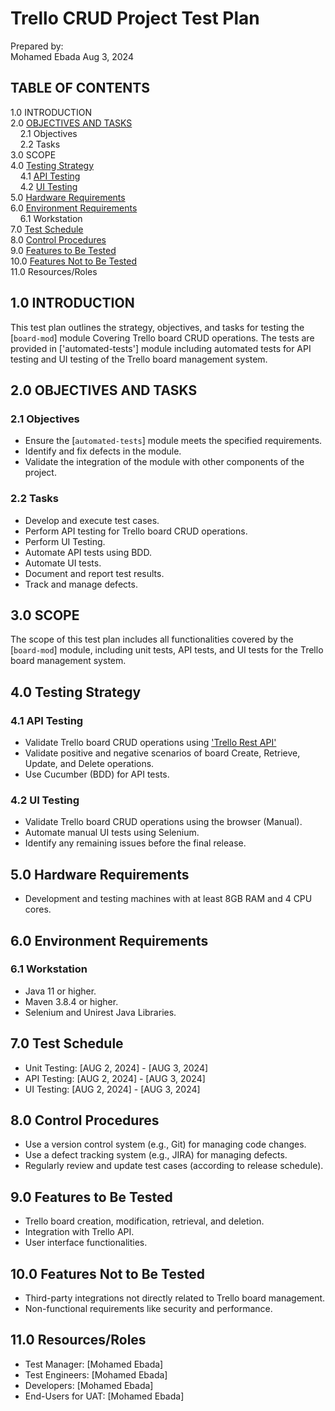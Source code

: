 # Trello CRUD Project Test Plan

Prepared by:  
Mohamed Ebada
Aug 3, 2024

## TABLE OF CONTENTS

1.0 INTRODUCTION  
2.0 [OBJECTIVES AND TASKS](#20-objectives-and-tasks)  
&nbsp;&nbsp;&nbsp;&nbsp;2.1 Objectives  
&nbsp;&nbsp;&nbsp;&nbsp;2.2 Tasks  
3.0 SCOPE  
4.0 [Testing Strategy](#40-testing-strategy)  
&nbsp;&nbsp;&nbsp;&nbsp;4.1 [API Testing](#42-api-testing)  
&nbsp;&nbsp;&nbsp;&nbsp;4.2 [UI Testing](#43-ui-testing)  
5.0 [Hardware Requirements](#50-hardware-requirements)  
6.0 [Environment Requirements](#60-environment-requirements)   
&nbsp;&nbsp;&nbsp;&nbsp;6.1 Workstation  
7.0 [Test Schedule](#70-test-schedule)  
8.0 [Control Procedures](#80-control-procedures)  
9.0 [Features to Be Tested](#90-features-to-be-tested)  
10.0 [Features Not to Be Tested](#100-features-not-to-be-tested)  
11.0 Resources/Roles  

## 1.0 INTRODUCTION

This test plan outlines the strategy, objectives, and tasks for testing the [`board-mod`] module Covering Trello board CRUD operations. The tests are provided in ['automated-tests'] module including automated tests for API testing and UI testing of the Trello board management system.

## 2.0 OBJECTIVES AND TASKS

### 2.1 Objectives

- Ensure the [`automated-tests`] module meets the specified requirements.
- Identify and fix defects in the module.
- Validate the integration of the module with other components of the project.

### 2.2 Tasks

- Develop and execute test cases.
- Perform API testing for Trello board CRUD operations.
- Perform UI Testing.
- Automate API tests using BDD.
- Automate UI tests.
- Document and report test results.
- Track and manage defects.

## 3.0 SCOPE

The scope of this test plan includes all functionalities covered by the [`board-mod`] module, including unit tests, API tests, and UI tests for the Trello board management system.

## 4.0 Testing Strategy

### 4.1 API Testing

- Validate Trello board CRUD operations using ['Trello Rest API'](#https://developer.atlassian.com/cloud/trello/rest/api-group-actions/#api-group-actions)
- Validate positive and negative scenarios of board Create, Retrieve, Update, and Delete operations.
- Use Cucumber (BDD) for API tests.

### 4.2 UI Testing

- Validate Trello board CRUD operations using the browser (Manual).
- Automate manual UI tests using Selenium.
- Identify any remaining issues before the final release.

## 5.0 Hardware Requirements

- Development and testing machines with at least 8GB RAM and 4 CPU cores.

## 6.0 Environment Requirements

### 6.1 Workstation

- Java 11 or higher.
- Maven 3.8.4 or higher.
- Selenium and Unirest Java Libraries.

## 7.0 Test Schedule

- Unit Testing: [AUG 2, 2024] - [AUG 3, 2024]
- API Testing: [AUG 2, 2024] - [AUG 3, 2024]
- UI Testing: [AUG 2, 2024] - [AUG 3, 2024]


## 8.0 Control Procedures

- Use a version control system (e.g., Git) for managing code changes.
- Use a defect tracking system (e.g., JIRA) for managing defects.
- Regularly review and update test cases (according to release schedule).

## 9.0 Features to Be Tested

- Trello board creation, modification, retrieval, and deletion.
- Integration with Trello API.
- User interface functionalities.

## 10.0 Features Not to Be Tested

- Third-party integrations not directly related to Trello board management.
- Non-functional requirements like security and performance.

## 11.0 Resources/Roles

- Test Manager: [Mohamed Ebada]
- Test Engineers: [Mohamed Ebada]
- Developers: [Mohamed Ebada]
- End-Users for UAT: [Mohamed Ebada]
